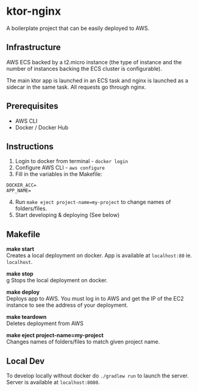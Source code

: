 
# ktor-nginx  

A boilerplate project that can be easily deployed to AWS.  
  
## Infrastructure

AWS ECS backed by a t2.micro instance (the type of instance and the number of instances backing the ECS cluster is configurable).

The main ktor app is launched in an ECS task and nginx is launched as a sidecar in the same task. All requests go through nginx.

## Prerequisites 

 - AWS CLI
 - Docker / Docker Hub

## Instructions

1. Login to docker from terminal - `docker login`
2. Configure AWS CLI - `aws configure`
3. Fill in the variables in the Makefile:
```
DOCKER_ACC=
APP_NAME=
```
4. Run `make eject project-name=my-project` to change names of folders/files.
5. Start developing & deploying (See below)

## Makefile

**make start**<br/>
Creates a local deployment on docker. App is available at `localhost:80` ie. `localhost`.

**make stop**<br/>g
Stops the local deployment on docker.

**make deploy**<br/>
Deploys app to AWS. You must log in to AWS and get the IP of the EC2 instance to see the address of your deployment.

**make teardown**<br/>
Deletes deployment from AWS

**make eject project-name=my-project**<br/>
Changes names of folders/files to match given project name.

## Local Dev

To develop locally without docker do `./gradlew run` to launch the server. Server is available at `localhost:8080`.